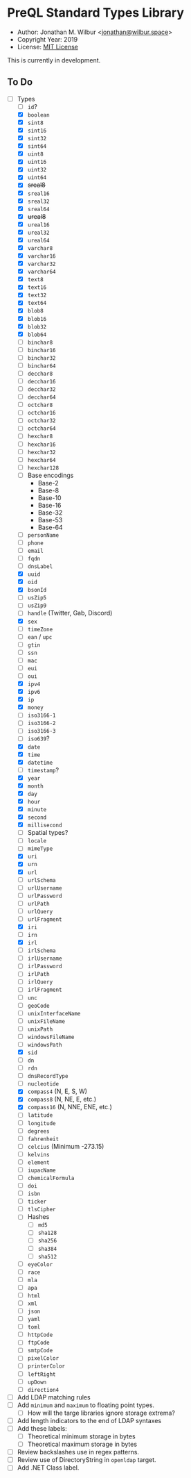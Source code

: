# PreQL Standard Types Library

* Author: Jonathan M. Wilbur <[jonathan@wilbur.space](mailto:jonathan@wilbur.space)>
* Copyright Year: 2019
* License: [MIT License](https://mit-license.org/)

This is currently in development.

## To Do

- [ ] Types
  - [ ] `id`?
  - [x] `boolean`
  - [x] `sint8`
  - [x] `sint16`
  - [x] `sint32`
  - [x] `sint64`
  - [x] `uint8`
  - [x] `uint16`
  - [x] `uint32`
  - [x] `uint64`
  - [x] ~~sreal8~~
  - [x] `sreal16`
  - [x] `sreal32`
  - [x] `sreal64`
  - [x] ~~ureal8~~
  - [x] `ureal16`
  - [x] `ureal32`
  - [x] `ureal64`
  - [x] `varchar8`
  - [x] `varchar16`
  - [x] `varchar32`
  - [x] `varchar64`
  - [x] `text8`
  - [x] `text16`
  - [x] `text32`
  - [x] `text64`
  - [x] `blob8`
  - [x] `blob16`
  - [x] `blob32`
  - [x] `blob64`
  - [ ] `binchar8`
  - [ ] `binchar16`
  - [ ] `binchar32`
  - [ ] `binchar64`
  - [ ] `decchar8`
  - [ ] `decchar16`
  - [ ] `decchar32`
  - [ ] `decchar64`
  - [ ] `octchar8`
  - [ ] `octchar16`
  - [ ] `octchar32`
  - [ ] `octchar64`
  - [ ] `hexchar8`
  - [ ] `hexchar16`
  - [ ] `hexchar32`
  - [ ] `hexchar64`
  - [ ] `hexchar128`
  - [ ] Base encodings
    - Base-2
    - Base-8
    - Base-10
    - Base-16
    - Base-32
    - Base-53
    - Base-64
  - [ ] `personName`
  - [ ] `phone`
  - [ ] `email`
  - [ ] `fqdn`
  - [ ] `dnsLabel`
  - [x] `uuid`
  - [x] `oid`
  - [x] `bsonId`
  - [ ] `usZip5`
  - [ ] `usZip9`
  - [ ] `handle` (Twitter, Gab, Discord)
  - [x] `sex`
  - [ ] `timeZone`
  - [ ] `ean` / `upc`
  - [ ] `gtin`
  - [ ] `ssn`
  - [ ] `mac`
  - [ ] `eui`
  - [ ] `oui`
  - [x] `ipv4`
  - [x] `ipv6`
  - [x] `ip`
  - [x] `money`
  - [ ] `iso3166-1`
  - [ ] `iso3166-2`
  - [ ] `iso3166-3`
  - [ ] `iso639`?
  - [x] `date`
  - [x] `time`
  - [x] `datetime`
  - [ ] `timestamp`?
  - [x] `year`
  - [x] `month`
  - [x] `day`
  - [x] `hour`
  - [x] `minute`
  - [x] `second`
  - [x] `millisecond`
  - [ ] Spatial types?
  - [ ] `locale`
  - [ ] `mimeType`
  - [x] `uri`
  - [x] `urn`
  - [x] `url`
  - [ ] `urlSchema`
  - [ ] `urlUsername`
  - [ ] `urlPassword`
  - [ ] `urlPath`
  - [ ] `urlQuery`
  - [ ] `urlFragment`
  - [x] `iri`
  - [ ] `irn`
  - [x] `irl`
  - [ ] `irlSchema`
  - [ ] `irlUsername`
  - [ ] `irlPassword`
  - [ ] `irlPath`
  - [ ] `irlQuery`
  - [ ] `irlFragment`
  - [ ] `unc`
  - [ ] `geoCode`
  - [ ] `unixInterfaceName`
  - [ ] `unixFileName`
  - [ ] `unixPath`
  - [ ] `windowsFileName`
  - [ ] `windowsPath`
  - [x] `sid`
  - [ ] `dn`
  - [ ] `rdn`
  - [ ] `dnsRecordType`
  - [ ] `nucleotide`
  - [x] `compass4` (N, E, S, W)
  - [x] `compass8` (N, NE, E, etc.)
  - [x] `compass16` (N, NNE, ENE, etc.)
  - [ ] `latitude`
  - [ ] `longitude`
  - [ ] `degrees`
  - [ ] `fahrenheit`
  - [ ] `celcius` (Minimum -273.15)
  - [ ] `kelvins`
  - [ ] `element`
  - [ ] `iupacName`
  - [ ] `chemicalFormula`
  - [ ] `doi`
  - [ ] `isbn`
  - [ ] `ticker`
  - [ ] `tlsCipher`
  - [ ] Hashes
    - [ ] `md5`
    - [ ] `sha128`
    - [ ] `sha256`
    - [ ] `sha384`
    - [ ] `sha512`
  - [ ] `eyeColor`
  - [ ] `race`
  - [ ] `mla`
  - [ ] `apa`
  - [ ] `html`
  - [ ] `xml`
  - [ ] `json`
  - [ ] `yaml`
  - [ ] `toml`
  - [ ] `httpCode`
  - [ ] `ftpCode`
  - [ ] `smtpCode`
  - [ ] `pixelColor`
  - [ ] `printerColor`
  - [ ] `leftRight`
  - [ ] `upDown`
  - [ ] `direction4`
- [ ] Add LDAP matching rules
- [ ] Add `minimum` and `maximum` to floating point types.
  - [ ] How will the targe libraries ignore storage extrema?
- [ ] Add length indicators to the end of LDAP syntaxes
- [ ] Add these labels:
  - [ ] Theoretical minimum storage in bytes
  - [ ] Theoretical maximum storage in bytes
- [ ] Review backslashes use in regex patterns.
- [ ] Review use of DirectoryString in `openldap` target.
- [ ] Add .NET Class label.
